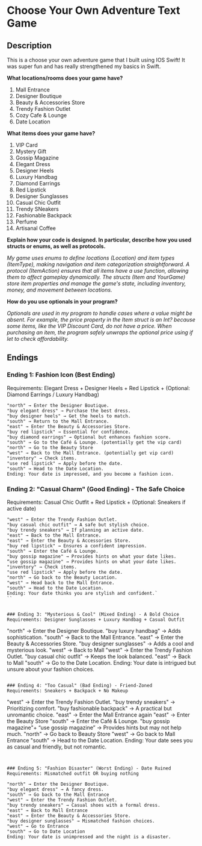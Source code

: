 <h1>Choose Your Own Adventure Text Game</h1>

<h2>Description</h2>
This is a choose your own adventure game that I built using IOS Swift! It was super fun and has really strengthened my basics in Swift.

**What locations/rooms does your game have?**

1. Mall Entrance
2. Designer Boutique
3. Beauty & Accessories Store
4. Trendy Fashion Outlet
5. Cozy Cafe & Lounge
6. Date Location

**What items does your game have?**

1. VIP Card
2. Mystery Gift
3. Gossip Magazine
4. Elegant Dress
5. Designer Heels
6. Luxury Handbag
7. Diamond Earrings
8. Red Lipstick
9. Designer Sunglasses
10. Casual Chic Outfit
11. Trendy SNeakers
12. Fashionable Backpack
13. Perfume
14. Artisanal Coffee

**Explain how your code is designed. In particular, describe how you used structs or enums, as well as protocols.**

*My game uses enums to define locations (Location) and item types (ItemType), making navigation and item categorization straightforward. A protocol (ItemAction) ensures that all items have a use function, allowing them to affect gameplay dynamically. The structs (Item and YourGame) store item properties and manage the game's state, including inventory, money, and movement between locations.*

**How do you use optionals in your program?**

*Optionals are used in my program to handle cases where a value might be absent. For example, the price property in the Item struct is an Int? because some items, like the VIP Discount Card, do not have a price. When purchasing an item, the program safely unwraps the optional price using if let to check affordability.*


## Endings

### Ending 1: Fashion Icon (Best Ending)
Requirements: Elegant Dress + Designer Heels + Red Lipstick + (Optional: Diamond Earrings / Luxury Handbag)

```
"north" → Enter the Designer Boutique.
"buy elegant dress" → Purchase the best dress.
"buy designer heels" → Get the heels to match.
"south" → Return to the Mall Entrance.
"east" → Enter the Beauty & Accessories Store.
"buy red lipstick" → Essential for confidence.
"buy diamond earrings" → Optional but enhances fashion score.
"south" → Go to the Café & Lounge. (potentially get the vip card)
"north" → Go to the Beauty Store
"west" → Back to the Mall Entrance. (potentially get vip card)
"inventory" → Check items.
"use red lipstick" → Apply before the date.
"south" → Head to the Date Location.
Ending: Your date is impressed, and you become a fashion icon.

```

### Ending 2: "Casual Charm" (Good Ending) - The Safe Choice
Requirements: Casual Chic Outfit + Red Lipstick + (Optional: Sneakers if active date)

```
"west" → Enter the Trendy Fashion Outlet.
"buy casual chic outfit" → A safe but stylish choice.
"buy trendy sneakers" → If planning an active date.
"east" → Back to the Mall Entrance.
"east" → Enter the Beauty & Accessories Store.
"buy red lipstick" → Ensures a confident impression.
"south" → Enter the Café & Lounge.
"buy gossip magazine" → Provides hints on what your date likes.
“use gossip magazine" → Provides hints on what your date likes.
"inventory" → Check items.
"use red lipstick" → Apply before the date.
"north" → Go back to the Beauty Location.
"west" → Head back to the Mall Entrance.
"south" → Head to the Date Location.
Ending: Your date thinks you are stylish and confident.`
``


### Ending 3: "Mysterious & Cool" (Mixed Ending) - A Bold Choice
Requirements: Designer Sunglasses + Luxury Handbag + Casual Outfit

```
"north" → Enter the Designer Boutique.
"buy luxury handbag" → Adds sophistication.
"south" → Back to the Mall Entrance.
"east" → Enter the Beauty & Accessories Store.
"buy designer sunglasses" → Adds a cool and mysterious look.
"west" → Back to Mall
"west" → Enter the Trendy Fashion Outlet.
"buy casual chic outfit" → Keeps the look balanced.
"east" → Back to Mall
"south" → Go to the Date Location.
Ending: Your date is intrigued but unsure about your fashion choices.
```

### Ending 4: "Too Casual" (Bad Ending) - Friend-Zoned
Requirements: Sneakers + Backpack + No Makeup

```
"west" → Enter the Trendy Fashion Outlet.
"buy trendy sneakers" → Prioritizing comfort.
"buy fashionable backpack" → A practical but unromantic choice.
"east" → Enter the Mall Entrance again
"east" → Enter the Beauty Store
"south" → Enter the Café & Lounge.
"buy gossip magazine"+ “use gossip magazine”  → Provides hints but may not help much.
"north" → Go back to Beauty Store
"west" → Go back to Mall Entrance
"south" → Head to the Date Location.
Ending: Your date sees you as casual and friendly, but not romantic.
```


### Ending 5: "Fashion Disaster" (Worst Ending) - Date Ruined
Requirements: Mismatched outfit OR buying nothing

"north" → Enter the Designer Boutique.
"buy elegant dress" → A fancy dress.
"south" → Go back to the Mall Entrance
"west" → Enter the Trendy Fashion Outlet.
"buy trendy sneakers" → Casual shoes with a formal dress.
"east" → Back to Mall Entrance
"east" → Enter the Beauty & Accessories Store.
"buy designer sunglasses" → Mismatched fashion choices.
"west" → Go to Entrance
"south" → Go to Date Location
Ending: Your date is unimpressed and the night is a disaster.

